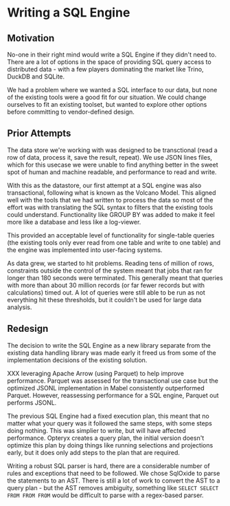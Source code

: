 # Writing a SQL Engine

## Motivation

No-one in their right mind would write a SQL Engine if they didn't need to. There are a lot of options in the space of providing SQL query access to distributed data - with a few players dominating the market like Trino, DuckDB and SQLite.

We had a problem where we wanted a SQL interface to our data, but none of the existing tools were a good fit for our situation. We could change ourselves to fit an existing toolset, but wanted to explore other options before committing to vendor-defined design.

## Prior Attempts

The data store we're working with was designed to be transctional (read a row of data, process it, save the result, repeat). We use JSON lines files, which for this usecase we were unable to find anything better in the sweet spot of human and machine readable, and performance to read and write.

With this as the datastore, our first attempt at a SQL engine was also transactional, following what is known as the Volcano Model. This aligned well with the tools that we had written to process the data so most of the effort was with translating the SQL syntax to filters that the existing tools could understand. Functionality like GROUP BY was added to make it feel more like a database and less like a log-viewer.

This provided an acceptable level of functionality for single-table queries (the existing tools only ever read from one table and write to one table) and the engine was implemented into user-facing systems.

As data grew, we started to hit problems. Reading tens of million of rows, constraints outside the control of the system meant that jobs that ran for longer than 180 seconds were terminated. This generally meant that queries with more than about 30 million records (or far fewer records but with calculations) timed out. A lot of queries were still able to be run as not everything hit these thresholds, but it couldn't be used for large data analysis.

## Redesign

The decision to write the SQL Engine as a new library separate from the existing data handling library was made early it freed us from some of the implementation decisions of the existing solution.

XXX leveraging Apache Arrow (using Parquet) to help improve performance. Parquet was assessed for the transactional use case but the optimized JSONL implementation in Mabel consistently outperformed Parquet. However, reassessing performance for a SQL engine, Parquet out performs JSONL.

The previous SQL Engine had a fixed execution plan, this meant that no matter what your query was it followed the same steps, with some steps doing nothing. This was simplier to write, but will have affected performance. Opteryx creates a query plan, the initial version doesn't optimize this plan by doing things like running selections and projections early, but it does only add steps to the plan that are required. 

Writing a robust SQL parser is hard, there are a considerable number of rules and exceptions that need to be followed. We chose SqlOxide to parse the statements to an AST. There is still a lot of work to convert the AST to a query plan - but the AST removes ambiguity, something like `SELECT SELECT FROM FROM FROM` would be difficult to parse with a regex-based parser.